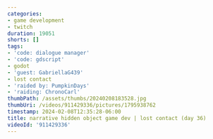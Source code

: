 ```yaml
---
categories:
- game development
- twitch
duration: 19051
shorts: []
tags:
- 'code: dialogue manager'
- 'code: gdscript'
- godot
- 'guest: GabriellaG439'
- lost contact
- 'raided by: PumpkinDays'
- 'raiding: ChronoCarl'
thumbPath: /assets/thumbs/20240208183528.jpg
thumbUri: /videos/911429336/pictures/1795938762
timestamp: 2024-02-08T12:35:28-06:00
title: narrative hidden object game dev | lost contact (day 36)
videoId: '911429336'
---
```

